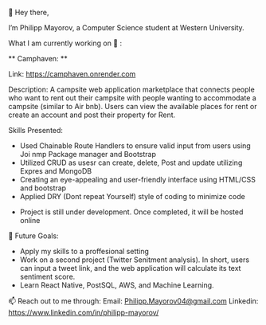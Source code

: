 👋 Hey there, 

I’m Philipp Mayorov, a Computer Science student at Western University.   

What I am currently working on 👀 : 

** Camphaven: **

Link: https://camphaven.onrender.com 

Description: A campsite web application marketplace that connects people who want to rent out their campsite with people wanting to accommodate a campsite (similar to Air bnb). Users can view the available places for rent or create an account and post their property for Rent. 

Skills Presented: 
- Used Chainable Route Handlers to ensure valid input from users using Joi nmp Package manager and Bootstrap
- Utilized CRUD as usesr can create, delete, Post and update utilizing Expres and MongoDB 
- Creating an eye-appealing and user-friendly interface using HTML/CSS and bootstrap
- Applied DRY (Dont repeat Yourself) style of coding to minimize code

* Project is still under development. Once completed, it will be hosted online 


🌱 Future Goals: 

- Apply my skills to a proffesional setting
- Work on a second project (Twitter Senitment analysis). In short, users can input a tweet link, and the web application will calculate its text sentiment score.  
- Learn React Native, PostSQL, AWS, and Machine Learning.


📫 Reach out to me through:
Email: Philipp.Mayorov04@gmail.com
Linkedin: https://www.linkedin.com/in/philipp-mayorov/

